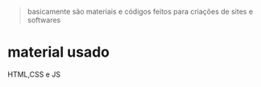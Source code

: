 > basicamente são materiais e códigos feitos para criações de sites e softwares 
# material usado
HTML,CSS e JS
